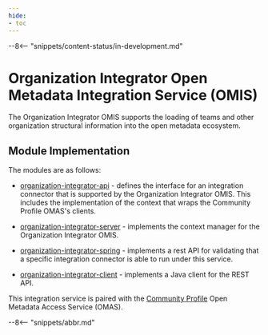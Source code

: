 ```yaml
---
hide:
- toc
---
```


<!-- SPDX-License-Identifier: CC-BY-4.0 -->
<!-- Copyright Contributors to the Egeria project. -->

--8<-- "snippets/content-status/in-development.md"

# Organization Integrator Open Metadata Integration Service (OMIS)

The Organization Integrator OMIS supports the loading of teams and
other organization structural information into the open metadata ecosystem.


## Module Implementation

The modules are as follows:

* [organization-integrator-api](organization-integrator-api) - defines the interface for an integration
connector that is supported by the Organization Integrator OMIS. This includes the implementation
of the context that wraps the Community Profile OMAS's clients.

* [organization-integrator-server](organization-integrator-server) - implements the context manager for
the Organization Integrator OMIS.

* [organization-integrator-spring](organization-integrator-spring) - implements a rest API for validating that a specific
integration connector is able to run under this service.

* [organization-integrator-client](organization-integrator-client) - implements a Java client for the REST API.

This integration service is paired with the [Community Profile](/egeria-docs/services/omas/community-profile/overview)
Open Metadata Access Service (OMAS).

--8<-- "snippets/abbr.md"